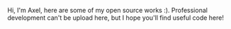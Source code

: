 Hi, I'm Axel, here are some of my open source works :). Professional development can't be upload here, but I hope you'll find useful code here!
